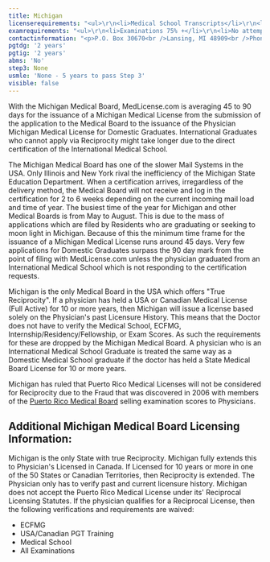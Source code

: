 ```yaml
---
title: Michigan
licenserequirements: "<ul>\r\n<li>Medical School Transcripts</li>\r\n<li>Medical School Form</li>\r\n<li>All State Medical Licenses</li>\r\n<li>All Internships/Residency/Fellowships</li>\r\n<li>ECFMG CVS Report</li>\r\n<li>Fifth Pathway and ECFMG Exam Chart (if 5th Pathway)</li>\r\n<li>All State and National Exams (USMLE/FLEX/NBOME/NBME)</li>\r\n<li>Fingerprint Cards/FBI Clearance</li>\r\n</ul>"
examrequirements: "<ul>\r\n<li>Examinations 75% +</li>\r\n<li>No attempt limits for the USMLE</li>\r\n<li>No year limit- USMLE</li>\r\n<li>Step 3 has to be passed within 5 years of first attempt</li>\r\n<li>2 years PGY for USA Grads</li>\r\n<li>2 years PGY for International Grads</li>\r\n<li>NO 10 year rule - SPEX NOT required</li>\r\n<li>State Exam Accepted if Pre-1975</li>\r\n</ul>"
contactinformation: "<p>P.O. Box 30670<br />Lansing, MI 48909<br />Phone: (517) 335-0918<br />Fax: (517) 241-9416</p>\r\n<p><a href=\"https://www.michigan.gov/lara/0,4601,7-154-72600_72603---,00.html\">www.michigan.gov/healthlicense</a></p>"
pgtdg: '2 years'
pgtig: '2 years'
abms: 'No'
step3: None
usmle: 'None - 5 years to pass Step 3'
visible: false
---
```


<p>With the Michigan Medical Board, MedLicense.com is averaging 45 to 90 days for the issuance of a Michigan Medical License from the submission of the application to the Medical Board to the issuance of the Physician Michigan Medical License for Domestic Graduates. International Graduates who cannot apply via Reciprocity might take longer due to the direct certification of the International Medical School.</p>
<p>The Michigan Medical Board has one of the slower Mail Systems in the USA. Only Illinois and New York rival the inefficiency of the Michigan State Education Department. When a certification arrives, irregardless of the delivery method, the Medical Board will not receive and log in the certification for 2 to 6 weeks depending on the current incoming mail load and time of year. The busiest time of the year for Michigan and other Medical Boards is from May to August. This is due to the mass of applications which are filed by Residents who are graduating or seeking to moon light in Michigan. Because of this the minimum time frame for the issuance of a Michigan Medical License runs around 45 days. Very few applications for Domestic Graduates surpass the 90 day mark from the point of filing with MedLicense.com unless the physician graduated from an International Medical School which is not responding to the certification requests.</p>
<p>Michigan is the only Medical Board in the USA which offers "True Reciprocity". If a physician has held a USA or Canadian Medical License (Full Active) for 10 or more years, then Michigan will issue a license based solely on the Physician's past Licensure History. This means that the Doctor does not have to verify the Medical School, ECFMG, Internship/Residency/Fellowship, or Exam Scores. As such the requirements for these are dropped by the Michigan Medical Board. A physician who is an International Medical School Graduate is treated the same way as a Domestic Medical School graduate if the doctor has held a State Medical Board License for 10 or more years.</p>
<p>Michigan has ruled that Puerto Rico Medical Licenses will not be considered for Reciprocity due to the Fraud that was discovered in 2006 with members of the <a href="../../licensure-information/state-licensure/requirements/puerto-rico">Puerto Rico Medical Board</a> selling examination scores to Physicians.</p>
<h2 id="mcetoc_1cdqhofqn0">Additional Michigan Medical Board Licensing Information:</h2>
<p>Michigan is the only State with true Reciprocity. Michigan fully extends this to Physician's Licensed in Canada. If Licensed for 10 years or more in one of the 50 States or Canadian Territories, then Reciprocity is extended. The Physician only has to verify past and current licensure history. Michigan does not accept the Puerto Rico Medical License under its' Reciprocal Licensing Statutes. If the physician qualifies for a Reciprocal License, then the following verifications and requirements are waived:</p>
<ul>
<li>ECFMG</li>
<li>USA/Canadian PGT Training</li>
<li>Medical School</li>
<li>All Examinations</li>
</ul>